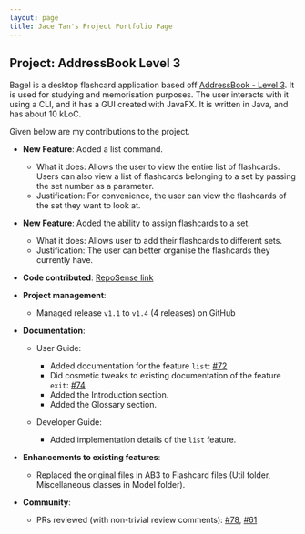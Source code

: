 ```yaml
---
layout: page
title: Jace Tan's Project Portfolio Page
---
```


## Project: AddressBook Level 3

Bagel is a desktop flashcard application based off [AddressBook - Level 3](https://se-education.org/addressbook-level3/).
It is used for studying and memorisation purposes. The user interacts with it using a CLI, and it has a GUI created with JavaFX. It is written in Java, and has about 10 kLoC.

Given below are my contributions to the project.

* **New Feature**: Added a list command.
  * What it does: Allows the user to view the entire list of flashcards. Users can also view a list of flashcards belonging to a set by passing the set number as a parameter.
  * Justification: For convenience, the user can view the flashcards of the set they want to look at.

* **New Feature**: Added the ability to assign flashcards to a set.
  * What it does: Allows user to add their flashcards to different sets.
  * Justification: The user can better organise the flashcards they currently have.

* **Code contributed**: [RepoSense link](https://nus-cs2103-ay2021s1.github.io/tp-dashboard/#breakdown=true)

* **Project management**:
  * Managed release `v1.1` to `v1.4` (4 releases) on GitHub

* **Documentation**:
  * User Guide:
    * Added documentation for the feature `list`: [\#72]()
    * Did cosmetic tweaks to existing documentation of the feature `exit`: [\#74]()
    * Added the Introduction section.
    * Added the Glossary section.

  * Developer Guide:
    * Added implementation details of the `list` feature.

* **Enhancements to existing features**:
  * Replaced the original files in AB3 to Flashcard files (Util folder, Miscellaneous classes in Model folder).

* **Community**:
  * PRs reviewed (with non-trivial review comments): [\#78](https://github.com/nus-cs2103-AY2021S1/ip/pull/78), [\#61](https://github.com/nus-cs2103-AY2021S1/ip/pull/61)
